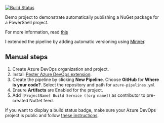 [![Build Status](https://dev.azure.com/ajaymehta1/PowerShellModuleProject/_apis/build/status/AjayKMehta.PowerShellModuleProject?branchName=master)](https://dev.azure.com/ajaymehta1/PowerShellModuleProject/_build/latest?definitionId=1&branchName=master)

Demo project to demonstrate automatically publishing a NuGet package for a PowerShell project.

For more information, read [this](https://adamtheautomator.com/azure-devops-powershell-module-pipeline)

I extended the pipeline by adding automatic versioning using [MinVer](https://github.com/adamralph/minver).

## Manual steps

1. Create Azure DevOps organization and project.
2. Install [Pester Azure DevOps extension](https://marketplace.visualstudio.com/items?itemName=Pester.PesterRunner).
3. Create the pipeline by clicking **New Pipeline**. Choose **GitHub** for **Where is your code?**. Select the repository and path for `azure-pipelines.yml`
4. Ensure **Artifacts** are Enabled for the project.
5. Add `[ProjectName] Build Service ([org name])` as contributor to pre-created NuGet feed.

If you want to display a build status badge, make sure your Azure DevOps project is public and follow [these instructions](https://www.azuredevopslabs.com/labs/azuredevops/github-integration/#task-6-adding-a-build-status-badge).